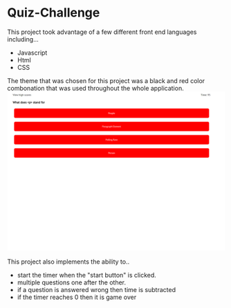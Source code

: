 # Quiz-Challenge

This project took advantage of a few different front end languages including...
- Javascript
- Html
- CSS

The theme that was chosen for this project was a black and red color combonation that was used throughout the whole application. 
![](/images/screenshot.png)



This project also implements the ability to..
-  start the timer when the "start button" is clicked.
- multiple questions one after the other.
- if a question is answered wrong then time is subtracted
- if the timer reaches 0 then it is game over 

